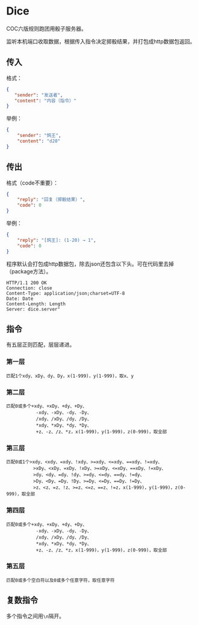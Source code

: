# Dice

COC六版规则跑团用骰子服务器。

监听本机端口收取数据，根据传入指令决定掷骰结果，并打包成http数据包返回。

## 传入

格式：

```json
{
   "sender": "发送者",
   "content": "内容（指令）"
}
```

举例：

```json
{
    "sender": "鸽王",
    "content": "d20"
}
```

## 传出

格式（code不重要）：

```json
{
    "reply": "回复（掷骰结果）",
    "code": 0
}
```

举例：

```json
{
    "reply": "[鸽王]: (1-20) → 1",
    "code": 0
}
```

程序默认会打包成http数据包，除去json还包含以下头。可在代码里去掉（package方法）。

```
HTTP/1.1 200 OK
Connection: close
Content-Type: application/json;charset=UTF-8
Date: Date
Content-Length: Length
Server: dice.server"
```

## 指令

有五层正则匹配，层层递进。

### 第一层

```
匹配1个xdy、xDy、dy、Dy，x(1-999)，y(1-999)，取x、y
```

### 第二层

```
匹配0或多个+xdy、+xDy、+dy、+Dy、
           -xdy、-xDy、-dy、-Dy、
           /xdy、/xDy、/dy、/Dy、
           *xdy、*xDy、*dy、*Dy、
           +z、-z、/z、*z，x(1-999)，y(1-999)，z(0-999)，取全部
```

### 第三层

```
匹配0或1个>xdy、<xdy、=xdy、!xdy、>=xdy、<=xdy、==xdy、!=xdy、
          >xDy、<xDy、=xDy、!xDy、>=xDy、<=xDy、==xDy、!=xDy、
          >dy、<dy、=dy、!dy、>=dy、<=dy、==dy、!=dy、
          >Dy、<Dy、=Dy、!Dy、>=Dy、<=Dy、==Dy、!=Dy、
          >z、<z、=z、!z、>=z、<=z、==z、!=z，x(1-999)，y(1-999)，z(0-999)，取全部
```

### 第四层

```
匹配0或多个+xdy、+xDy、+dy、+Dy、
           -xdy、-xDy、-dy、-Dy、
           /xdy、/xDy、/dy、/Dy、
           *xdy、*xDy、*dy、*Dy、
           +z、-z、/z、*z，x(1-999)，y(1-999)，z(0-999)，取全部
```

### 第五层

```
匹配0或多个空白符以及0或多个任意字符，取任意字符
```

## 复数指令

多个指令之间用`\n`隔开。

